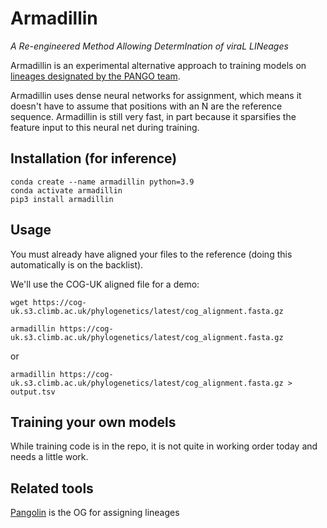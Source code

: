 # Armadillin
_A Re-engineered Method Allowing DetermInation of viraL LINeages_

Armadillin is an experimental alternative approach to training models on [lineages designated by the PANGO team](https://github.com/cov-lineages/pango-designation).

Armadillin uses dense neural networks for assignment, which means it doesn't have to assume that positions with an N are the reference sequence. Armadillin is still very fast, in part because it sparsifies the feature input to this neural net during training.

## Installation (for inference)
```
conda create --name armadillin python=3.9
conda activate armadillin
pip3 install armadillin
```

## Usage
You must already have aligned your files to the reference (doing this automatically is on the backlist).

We'll use the COG-UK aligned file for a demo:
```
wget https://cog-uk.s3.climb.ac.uk/phylogenetics/latest/cog_alignment.fasta.gz
```

```
armadillin https://cog-uk.s3.climb.ac.uk/phylogenetics/latest/cog_alignment.fasta.gz
```

or

```
armadillin https://cog-uk.s3.climb.ac.uk/phylogenetics/latest/cog_alignment.fasta.gz > output.tsv
```

## Training your own models
While training code is in the repo, it is not quite in working order today and needs a little work.

## Related tools
[Pangolin](https://github.com/cov-lineages/pangolin) is the OG for assigning lineages
